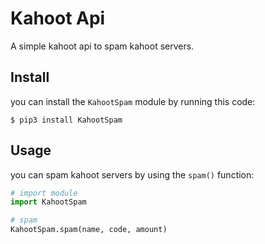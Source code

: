 # Kahoot Api

A simple kahoot api to spam kahoot servers.

## Install

you can install the ```KahootSpam``` module by running this code:

```
$ pip3 install KahootSpam
```

## Usage

you can spam kahoot servers by using the ```spam()``` function:

```python
# import module
import KahootSpam

# spam
KahootSpam.spam(name, code, amount)
```